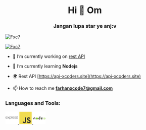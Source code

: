 <h1 align="center">Hi 👋 Om</h1>
<h3 align="center">Jangan lupa star ye anj:v</h3>

<p align="left"> <img src="https://komarev.com/ghpvc/?username=Fxc7&label=Profile%20views&color=0e75b6&style=flat" alt="Fxc7" /> </p>

<p align="left"> <a href="https://github.com/ryo-ma/github-profile-trophy"><img src="https://github-profile-trophy.vercel.app/?username=Fxc7" alt="Fxc7" /></a> </p>

- 🔭 I’m currently working on [rest API](https://api-xcoders.site)

- 🌱 I’m currently learning **Nodejs**

- 🌍 Rest API [https://api-xcoders.site](https://api-xcoders.site)

- 📫 How to reach me **farhanxcode7@gmail.com**

<h3 align="left">Languages and Tools:</h3>
<p align="left"> <a href="https://expressjs.com" target="_blank" rel="noreferrer"> <img src="https://raw.githubusercontent.com/devicons/devicon/master/icons/express/express-original-wordmark.svg" alt="express" width="40" height="40"/> </a> <a href="https://developer.mozilla.org/en-US/docs/Web/JavaScript" target="_blank" rel="noreferrer"> <img src="https://raw.githubusercontent.com/devicons/devicon/master/icons/javascript/javascript-original.svg" alt="javascript" width="40" height="40"/> </a> <a href="https://nodejs.org" target="_blank" rel="noreferrer"> <img src="https://raw.githubusercontent.com/devicons/devicon/master/icons/nodejs/nodejs-original-wordmark.svg" alt="nodejs" width="40" height="40"/> </a> </p>

